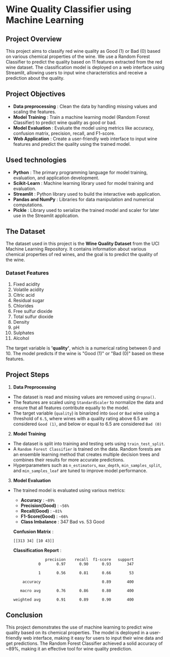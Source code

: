 # Wine Quality Classifier using Machine Learning  
## Project Overview
This project aims to classify red wine quality as Good (1) or Bad (0) based on various chemical properties of the wine. 
We use a Random Forest Classifier to predict the quality based on 11 features extracted from the red wine dataset. 
The classification model is deployed on a web interface using Streamlit, allowing users to input wine characteristics and receive a prediction about the quality.

## Project Objectives

- **Data preprocessing** : Clean the data by handling missing values and scaling the features.  
- **Model Training** : Train a machine learning model (Random Forest Classifier) to predict wine quality as good or bad.
- **Model Evaluation** : Evaluate the model using metrics like accuracy, confusion matrix, precision, recall, and F1-score.
- **Web Application** : Create a user-friendly web interface to input wine features and predict the quality using the trained model.

## Used technologies  
- **Python** : The primary programming language for model training, evaluation, and application development.
- **Scikit-Learn** : Machine learning library used for model training and evaluation.
- **Streamlit** : Python library used to build the interactive web application.
- **Pandas and NumPy** : Libraries for data manipulation and numerical computations.
- **Pickle** : Library used to serialize the trained model and scaler for later use in the Streamlit application.

## The Dataset  
The dataset used in this project is the **Wine Quality Dataset** from the UCI Machine Learning Repository. 
It contains information about various chemical properties of red wines, and the goal is to predict the quality of the wine.

### Dataset Features
1. Fixed acidity
2. Volatile acidity
3. Citric acid
4. Residual sugar
5. Chlorides
6. Free sulfur dioxide
7. Total sulfur dioxide
8. Density
9. pH
10. Sulphates
11. Alcohol

The target variable is **'quality'**, which is a numerical rating between 0 and 10. 
The model predicts if the wine is "Good (1)" or "Bad (0)" based on these features.

## Project Steps
1. **Data Preprocessing**
- The dataset is read and missing values are removed using `dropna()`.
- The features are scaled using `StandardScaler` to normalize the data and ensure that all features contribute equally to the model.
-  The target variable (`quality`) is binarized into `Good` or `Bad` wine using a threshold of `6.5`, where wines with a quality rating above 6.5 are considered `Good (1)`, and below or equal to 6.5 are considered `Bad (0)`
2. **Model Training**
- The dataset is split into training and testing sets using `train_test_split`.
- A `Random Forest Classifier` is trained on the data. Random forests are an ensemble learning method that creates multiple decision trees and combines their results for more accurate predictions.
- Hyperparameters such as `n_estimators`, `max_depth`, `min_samples_split`, and `min_samples_leaf` are tuned to improve model performance.
3. **Model Evaluation**
- The trained model is evaluated using various metrics:
  - **Accuracy** : `~89%`
  - **Precision(Good)** : `~56%`
  - **Recall(Good)** : `~81%`
  - **F1-Score(Good)** : `~66%`
  - **Class Imbalance** : 347 Bad vs. 53 Good
 
    
  **Confusion Matrix** :
  
    ``[[313 34]
    [10 43]]``

  **Classification Report** :

  `              precision    recall  f1-score   support`  
  `           0       0.97      0.90      0.93       347`

  `           1       0.56      0.81      0.66        53`  

  `    accuracy                           0.89       400`
  
  `   macro avg       0.76      0.86      0.80       400`
  
  `weighted avg       0.91      0.89      0.90       400`

## Conclusion  

This project demonstrates the use of machine learning to predict wine quality based on its chemical properties. The model is deployed in a user-friendly web interface, making it easy for users to input their wine data and get predictions. The Random Forest Classifier achieved a solid accuracy of ~89%, making it an effective tool for wine quality prediction.

